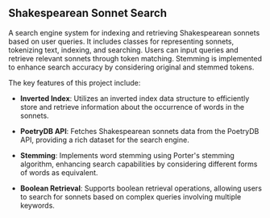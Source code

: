 ## Shakespearean Sonnet Search

A search engine system for indexing and retrieving Shakespearean sonnets based on user queries. It includes classes for representing sonnets, tokenizing text, indexing, and searching. Users can input queries and retrieve relevant sonnets through token matching. Stemming is implemented to enhance search accuracy by considering original and stemmed tokens.

The key features of this project include:

- **Inverted Index**: Utilizes an inverted index data structure to efficiently store and retrieve information about the occurrence of words in the sonnets.

- **PoetryDB API**: Fetches Shakespearean sonnets data from the PoetryDB API, providing a rich dataset for the search engine.

- **Stemming**: Implements word stemming using Porter's stemming algorithm, enhancing search capabilities by considering different forms of words as equivalent.

- **Boolean Retrieval**: Supports boolean retrieval operations, allowing users to search for sonnets based on complex queries involving multiple keywords.
